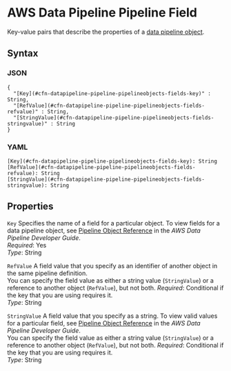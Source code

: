 # AWS Data Pipeline Pipeline Field<a name="aws-properties-datapipeline-pipeline-pipelineobjects-fields"></a>

Key\-value pairs that describe the properties of a [data pipeline object](aws-properties-datapipeline-pipeline-pipelineobjects.md)\.

## Syntax<a name="w4ab1c21c10c84c14c21b5"></a>

### JSON<a name="aws-properties-datapipeline-pipeline-pipelineobjects-fields-syntax.json"></a>

```
{
  "[Key](#cfn-datapipeline-pipeline-pipelineobjects-fields-key)" : String,
  "[RefValue](#cfn-datapipeline-pipeline-pipelineobjects-fields-refvalue)" : String,
  "[StringValue](#cfn-datapipeline-pipeline-pipelineobjects-fields-stringvalue)" : String
}
```

### YAML<a name="aws-properties-datapipeline-pipeline-pipelineobjects-fields-syntax.yaml"></a>

```
[Key](#cfn-datapipeline-pipeline-pipelineobjects-fields-key): String
[RefValue](#cfn-datapipeline-pipeline-pipelineobjects-fields-refvalue): String
[StringValue](#cfn-datapipeline-pipeline-pipelineobjects-fields-stringvalue): String
```

## Properties<a name="w4ab1c21c10c84c14c21b7"></a>

`Key`  <a name="cfn-datapipeline-pipeline-pipelineobjects-fields-key"></a>
Specifies the name of a field for a particular object\. To view fields for a data pipeline object, see [Pipeline Object Reference](https://docs.aws.amazon.com/datapipeline/latest/DeveloperGuide/dp-pipeline-objects.html) in the *AWS Data Pipeline Developer Guide*\.  
*Required*: Yes  
*Type*: String

`RefValue`  <a name="cfn-datapipeline-pipeline-pipelineobjects-fields-refvalue"></a>
A field value that you specify as an identifier of another object in the same pipeline definition\.  
You can specify the field value as either a string value \(`StringValue`\) or a reference to another object \(`RefValue`\), but not both\.
*Required*: Conditional if the key that you are using requires it\.  
*Type*: String

`StringValue`  <a name="cfn-datapipeline-pipeline-pipelineobjects-fields-stringvalue"></a>
A field value that you specify as a string\. To view valid values for a particular field, see [Pipeline Object Reference](https://docs.aws.amazon.com/datapipeline/latest/DeveloperGuide/dp-pipeline-objects.html) in the *AWS Data Pipeline Developer Guide*\.  
You can specify the field value as either a string value \(`StringValue`\) or a reference to another object \(`RefValue`\), but not both\.
*Required*: Conditional if the key that you are using requires it\.  
*Type*: String